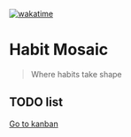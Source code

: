 [![wakatime](https://wakatime.com/badge/user/420d38e8-ea97-4da8-8d27-9e93312f1816/project/018c0d4e-be01-4d56-88c7-ce28967a02ee.svg)](https://wakatime.com/badge/user/420d38e8-ea97-4da8-8d27-9e93312f1816/project/018c0d4e-be01-4d56-88c7-ce28967a02ee)

# Habit Mosaic
> Where habits take shape

## TODO list

[Go to kanban](https://github.com/users/clement-gouin/projects/2)
